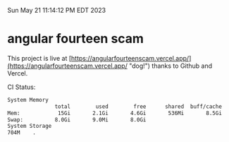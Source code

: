 Sun May 21 11:14:12 PM EDT 2023

# angular fourteen scam


This project is live at [https://angularfourteenscam.vercel.app/](https://angularfourteenscam.vercel.app/ "dog!") thanks to Github and Vercel.

CI Status: 

```bash
System Memory
               total        used        free      shared  buff/cache   available
Mem:            15Gi       2.1Gi       4.6Gi       536Mi       8.5Gi        12Gi
Swap:          8.0Gi       9.0Mi       8.0Gi
System Storage
704M	.
```
```bash
